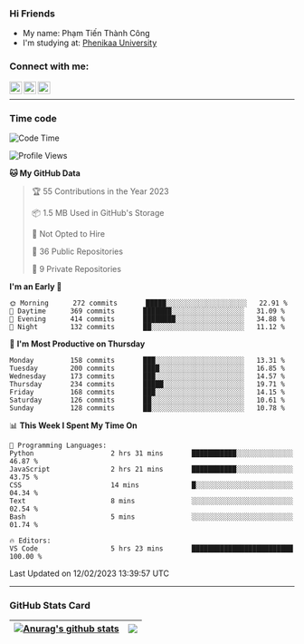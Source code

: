 ### Hi Friends

- My name: Phạm Tiến Thành Công
- I'm studying at: [Phenikaa University]


### Connect with me:
[<img align="left" alt="PhamTienThanhCong | Facebook" width="22px" src="https://upload.wikimedia.org/wikipedia/commons/thumb/1/16/Facebook-icon-1.png/640px-Facebook-icon-1.png" />][facebook]
[<img align="left" alt="PhamTienThanhCong | Zalo" width="22px" src="https://www.anphatpc.com.vn/template/anphat_2020v2/images/icon-zalo.jpg" />][zalo]
[<img align="left" alt="PhamTienThanhCong | LinkedIn" width="22px" src="https://cdn3.iconfinder.com/data/icons/inficons/512/linkedin.png" />][linkedin]

<br />

---

### Time code

<!--START_SECTION:waka-->
![Code Time](http://img.shields.io/badge/Code%20Time-877%20hrs%2030%20mins-blue)

![Profile Views](http://img.shields.io/badge/Profile%20Views-5-blue)

**🐱 My GitHub Data** 

> 🏆 55 Contributions in the Year 2023
 > 
> 📦 1.5 MB Used in GitHub's Storage 
 > 
> 🚫 Not Opted to Hire
 > 
> 📜 36 Public Repositories 
 > 
> 🔑 9 Private Repositories  
 > 
**I'm an Early 🐤** 

```text
🌞 Morning      272 commits       █████░░░░░░░░░░░░░░░░░░░░   22.91 % 
🌆 Daytime      369 commits       ███████░░░░░░░░░░░░░░░░░░   31.09 % 
🌃 Evening      414 commits       ████████░░░░░░░░░░░░░░░░░   34.88 % 
🌙 Night        132 commits       ██░░░░░░░░░░░░░░░░░░░░░░░   11.12 % 

```
📅 **I'm Most Productive on Thursday** 

```text
Monday         158 commits       ███░░░░░░░░░░░░░░░░░░░░░░   13.31 % 
Tuesday        200 commits       ████░░░░░░░░░░░░░░░░░░░░░   16.85 % 
Wednesday      173 commits       ███░░░░░░░░░░░░░░░░░░░░░░   14.57 % 
Thursday       234 commits       █████░░░░░░░░░░░░░░░░░░░░   19.71 % 
Friday         168 commits       ███░░░░░░░░░░░░░░░░░░░░░░   14.15 % 
Saturday       126 commits       ██░░░░░░░░░░░░░░░░░░░░░░░   10.61 % 
Sunday         128 commits       ██░░░░░░░░░░░░░░░░░░░░░░░   10.78 % 

```


📊 **This Week I Spent My Time On** 

```text
💬 Programming Languages: 
Python                   2 hrs 31 mins       ███████████░░░░░░░░░░░░░░   46.87 % 
JavaScript               2 hrs 21 mins       ███████████░░░░░░░░░░░░░░   43.75 % 
CSS                      14 mins             █░░░░░░░░░░░░░░░░░░░░░░░░   04.34 % 
Text                     8 mins              ░░░░░░░░░░░░░░░░░░░░░░░░░   02.54 % 
Bash                     5 mins              ░░░░░░░░░░░░░░░░░░░░░░░░░   01.74 % 

🔥 Editors: 
VS Code                  5 hrs 23 mins       █████████████████████████   100.00 % 

```


 Last Updated on 12/02/2023 13:39:57 UTC
<!--END_SECTION:waka-->

---

### GitHub Stats Card

| <a href="https://github.com/phamtienthanhcong"><img align="center" src="https://github-readme-stats.vercel.app/api?username=PhamTienThanhCong&show_icons=true&include_all_commits=true&theme=buefy&hide_border=true&theme=ocean_dark" alt="Anurag's github stats" /></a> | <a href="https://github.com/phamtienthanhcong"><img align="center" src="https://github-readme-stats.vercel.app/api/top-langs/?username=PhamTienThanhCong&layout=compact&theme=buefy&hide_border=true&theme=ocean_dark" /></a> |
| ------------- | ------------- |

[Phenikaa University]: https://phenikaa-uni.edu.vn/vi
[facebook]: https://www.facebook.com/phamtienthanhcong
[linkedin]: https://linkedin.com/in/phamtienthanhcong
[zalo]: https://zalo.me/0396396332
[tiktok]: https://www.tiktok.com/@phamtienthanhcong
[web]: https://github.com/PhamTienThanhCong/web_dev
[min project]: https://github.com/PhamTienThanhCong/Project-Of-Web
[c and cpp]: https://github.com/PhamTienThanhCong/Code_C_and_Cpro
[python]: https://github.com/PhamTienThanhCong/Python_beginer
